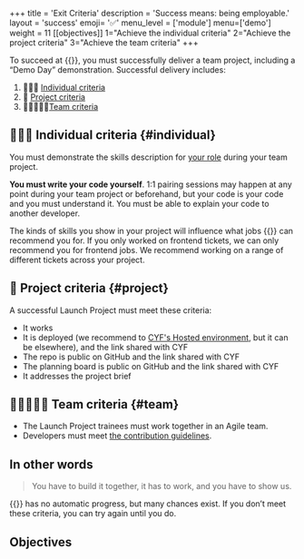 +++
title = 'Exit Criteria'
description = 'Success means: being employable.'
layout = 'success'
emoji= '✅'
menu_level = ['module']
menu=['demo']
weight = 11
[[objectives]]
1="Achieve the individual criteria"
2="Achieve the project criteria"
3="Achieve the team criteria"
+++

To succeed at {{<our-name>}}, you must successfully deliver a team project, including a “Demo Day” demonstration. Successful delivery includes:

1. 🧑🏿‍💻 [Individual criteria](#individual)
1. 💼 [Project criteria](#project)
1. 🧑🏾‍🤝‍🧑🏼[Team criteria](#team)

## 🧑🏿‍💻 Individual criteria {#individual}

You must demonstrate the skills description for [your role](/prep/#role-description) during your team project.

**You must write your code yourself**. 1:1 pairing sessions may happen at any point during your team project or beforehand, but your code is your code and you must understand it. You must be able to explain your code to another developer.

The kinds of skills you show in your project will influence what jobs {{<our-name>}} can recommend you for. If you only worked on frontend tickets, we can only recommend you for frontend jobs. We recommend working on a range of different tickets across your project.

## 💼 Project criteria {#project}

A successful Launch Project must meet these criteria:

- It works
- It is deployed (we recommend to [CYF's Hosted environment](/guides/deploying/cyf/), but it can be elsewhere), and the link shared with CYF
- The repo is public on GitHub and the link shared with CYF
- The planning board is public on GitHub and the link shared with CYF
- It addresses the project brief

## 🧑🏾‍🤝‍🧑🏼 Team criteria {#team}

- The Launch Project trainees must work together in an Agile team.
- Developers must meet [the contribution guidelines](/sprints/1/prep/#contributions).

## In other words

> You have to build it together, it has to work, and you have to show us.

{{<our-name>}} has no automatic progress, but many chances exist. If you don’t meet these criteria, you can try again until you do.

## Objectives

